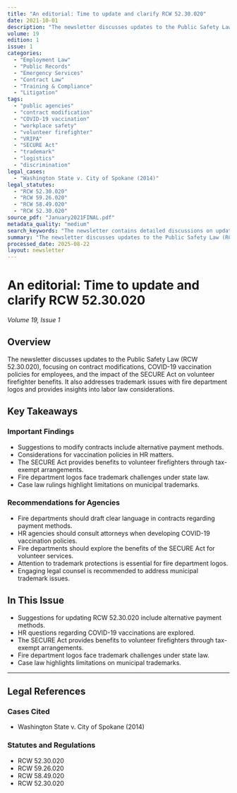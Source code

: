 ```yaml
---
title: "An editorial: Time to update and clarify RCW 52.30.020"
date: 2021-10-01
description: "The newsletter discusses updates to the Public Safety Law (RCW 52.30.020), focusing on contract modifications, COVID-19 vaccination policies for employees, and the impact of the SECURE Act on volunteer firefighter benefits. It also addresses trademark issues with fire department logos and provides insights into labor law considerations."
volume: 19
edition: 1
issue: 1
categories:
  - "Employment Law"
  - "Public Records"
  - "Emergency Services"
  - "Contract Law"
  - "Training & Compliance"
  - "Litigation"
tags:
  - "public agencies"
  - "contract modification"
  - "COVID-19 vaccination"
  - "workplace safety"
  - "volunteer firefighter"
  - "VRIPA"
  - "SECURE Act"
  - "trademark"
  - "logistics"
  - "discrimination"
legal_cases:
  - "Washington State v. City of Spokane (2014)"
legal_statutes:
  - "RCW 52.30.020"
  - "RCW 59.26.020"
  - "RCW 58.49.020"
  - "RCW 52.30.020"
source_pdf: "January2021FINAL.pdf"
metadata_quality: "medium"
search_keywords: "The newsletter contains detailed discussions on updating RCW 52.30.020, HR questions about COVID-19 vaccinations, the SECURE Act's impact on volunteer firefighters, trademark issues with fire departme..."
summary: "The newsletter discusses updates to the Public Safety Law (RCW 52.30.020), focusing on contract modifications, COVID-19 vaccination policies for employees, and the impact of the SECURE Act on volunteer firefighter benefits. It also addresses trademark issues with fire department logos and provides insights into labor law considerations."
processed_date: 2025-08-22
layout: newsletter
---
```


# An editorial: Time to update and clarify RCW 52.30.020

*Volume 19, Issue 1*

## Overview

The newsletter discusses updates to the Public Safety Law (RCW 52.30.020), focusing on contract modifications, COVID-19 vaccination policies for employees, and the impact of the SECURE Act on volunteer firefighter benefits. It also addresses trademark issues with fire department logos and provides insights into labor law considerations.

## Key Takeaways

### Important Findings

- Suggestions to modify contracts include alternative payment methods.
- Considerations for vaccination policies in HR matters.
- The SECURE Act provides benefits to volunteer firefighters through tax-exempt arrangements.
- Fire department logos face trademark challenges under state law.
- Case law rulings highlight limitations on municipal trademarks.

### Recommendations for Agencies

- Fire departments should draft clear language in contracts regarding payment methods.
- HR agencies should consult attorneys when developing COVID-19 vaccination policies.
- Fire departments should explore the benefits of the SECURE Act for volunteer services.
- Attention to trademark protections is essential for fire department logos.
- Engaging legal counsel is recommended to address municipal trademark issues.

## In This Issue

- Suggestions for updating RCW 52.30.020 include alternative payment methods.
- HR questions regarding COVID-19 vaccinations are explored.
- The SECURE Act provides benefits to volunteer firefighters through tax-exempt arrangements.
- Fire department logos face trademark challenges under state law.
- Case law highlights limitations on municipal trademarks.

---

## Legal References

### Cases Cited

- Washington State v. City of Spokane (2014)

### Statutes and Regulations

- RCW 52.30.020
- RCW 59.26.020
- RCW 58.49.020
- RCW 52.30.020

